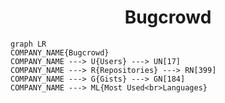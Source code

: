 <h1 align="center">Bugcrowd</h1>

```mermaid
graph LR
COMPANY_NAME{Bugcrowd}
COMPANY_NAME ---> U{Users} ---> UN[17]
COMPANY_NAME ---> R{Repositories} ---> RN[399]
COMPANY_NAME ---> G{Gists} ---> GN[184]
COMPANY_NAME ---> ML{Most Used<br>Languages}
```
